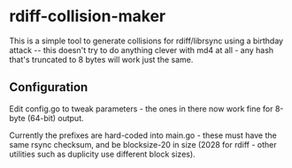 # rdiff-collision-maker
This is a simple tool to generate collisions for rdiff/librsync using a
birthday attack -- this doesn't try to do anything clever with md4 at
all - any hash that's truncated to 8 bytes will work just the same.

## Configuration
Edit config.go to tweak parameters - the ones in there now work fine for
8-byte (64-bit) output.

Currently the prefixes are hard-coded into main.go - these must have the
same rsync checksum, and be blocksize-20 in size (2028 for rdiff - other
utilities such as duplicity use different block sizes).
